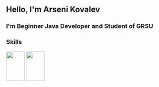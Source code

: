 ## Hello, I'm Arseni Kovalev

### I'm Beginner Java Developer and Student of GRSU



### Skills


<html>
<head>

</head>
<body>
    <img src="https://upload.wikimedia.org/wikipedia/ru/thumb/3/39/Java_logo.svg/1200px-Java_logo.svg.png" width="50px" height="80px"></img>
    <img src="https://www.clipartmax.com/png/small/354-3543373_spring-framework-logo-svg-png-download-java-spring.svg.png" width="50px" height="80px"></img>
</body>
</html>

